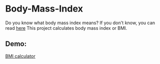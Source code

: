 ﻿# Body-Mass-Index
Do you know what body mass index means? If you don't know, you can read [here]()
This project calculates body mass index or BMI.

## Demo:
[BMI calculator](https://bmi-calculator-ali.netlify.app/)
